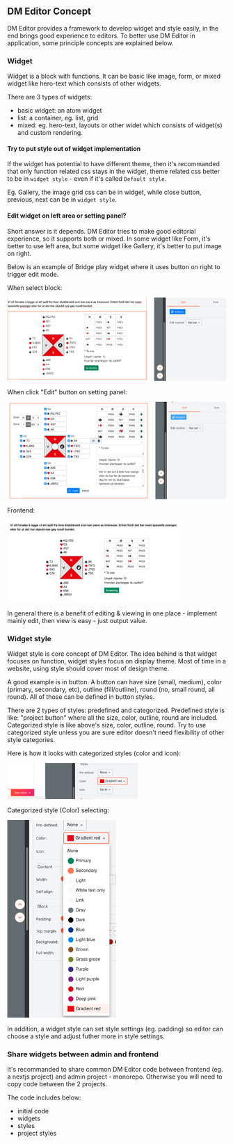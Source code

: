 ## DM Editor Concept

DM Editor provides a framework to develop widget and style easily, in the end brings good experience to editors. To better use DM Editor in application, some principle concepts are explained below.

### Widget

Widget is a block with functions. It can be basic like image, form, or mixed widget like hero-text which consists of other widgets.

There are 3 types of widgets:

- basic widget: an atom widget
- list: a container, eg. list, grid
- mixed: eg. hero-text, layouts or other widet which consists of widget(s) and custom rendering.

#### Try to put style out of widget implementation

If the widget has potential to have different theme, then it's recommanded that only function related css stays in the widget, theme related css better to be in `widget style` - even if it's called `Default style`.

Eg. Gallery, the image grid css can be in widget, while close button, previous, next can be in `widget style`.

#### Edit widget on left area or setting panel?

Short answer is it depends. DM Editor tries to make good editorial experience, so it supports both or mixed. In some widget like Form, it's better to use left area, but some widget like Gallery, it's better to put image on right.

Below is an example of Bridge play widget where it uses button on right to trigger edit mode.

When select block:

<img src="../assets/widget-bridge-play-view.png" width="700px">

When click "Edit" button on setting panel:

<img src="../assets/widget-bridge-play-edit.png" width="700px">

Frontend:

<img src="../assets/widget-bridge-play-frontend.png" width="400px">

In general there is a benefit of editing & viewing in one place - implement mainly edit, then view is easy - just output value.

### Widget style

Widget style is core concept of DM Editor. The idea behind is that widget focuses on function, widget styles focus on display theme. Most of time in a website, using style should cover most of design theme.

A good example is in button. A button can have size (small, medium), color (primary, secondary, etc), outline (fill/outline), round (no, small round, all round). All of those can be defined in button styles.

There are 2 types of styles: predefined and categorized. Predefined style is like: "project button" where all the size, color, outline, round are included. Categorized style is like above's size, color, outline, round. Try to use categorized style unless you are sure editor doesn't need flexibility of other style categories.

Here is how it looks with categorized styles (color and icon):

<img src="../assets/button-sample.png" width="300px">

<br />

Categorized style (Color) selecting:

<img src="../assets/button-colors.png" width="250px">

In addition, a widget style can set style settings (eg. padding) so editor can choose a style and adjust futher more in style settings.

### Share widgets between admin and frontend

It's recommanded to share common DM Editor code between frontend (eg. a nextjs project) and admin project - monorepo. Otherwise you will need to copy code between the 2 projects.

The code includes below:

- initial code
- widgets
- styles
- project styles
